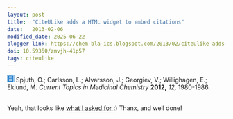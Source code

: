 ```yaml
---
layout: post
title:  "CiteULike adds a HTML widget to embed citations"
date:   2013-02-06
modified_date: 2025-06-22
blogger-link: https://chem-bla-ics.blogspot.com/2013/02/citeulike-adds-html-widget-to-embed.html
doi: 10.59350/zmvjh-41p57
tags: citeulike
---
```


<div class="cul_citation" id="cul_citation_11962023">
<a href="https://web.archive.org/web/20170317105559/http://www.citeulike.org/user/egonw/article/11962023"><img class="cul_citation_icon" src="/assets/images/cul_icon.gif" /></a>&nbsp;<span class="cul_citation_text">Spjuth,&nbsp;O.; Carlsson,&nbsp;L.; Alvarsson,&nbsp;J.; Georgiev,&nbsp;V.; Willighagen,&nbsp;E.; Eklund,&nbsp;M.&nbsp;<i>Current Topics in Medicinal Chemistry</i>&nbsp;<b>2012,</b>&nbsp;<i>12,</i>&nbsp;1980-1986.</span><br />
<br /></div>

Yeah, that looks like [what I asked for <i class="fa-solid fa-box-archive fa-xs"></i>](https://web.archive.org/web/20170424163633/https://citeulike.org/groupforum/2919/?highlight=40978#msg_40978) :) Thanx, and well done!
